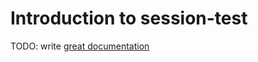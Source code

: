 # Introduction to session-test

TODO: write [great documentation](http://jacobian.org/writing/what-to-write/)
